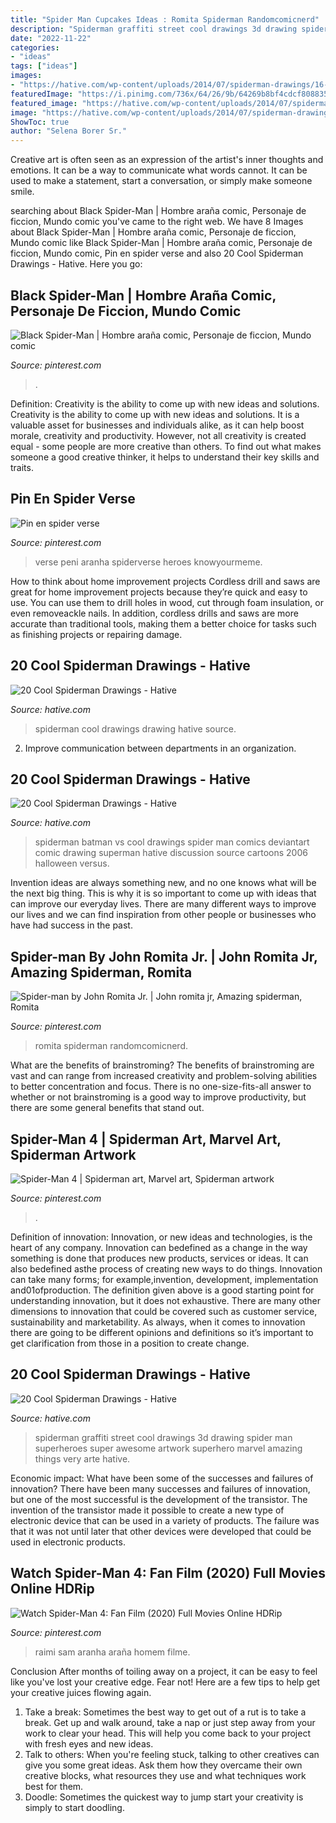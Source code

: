 ```yaml
---
title: "Spider Man Cupcakes Ideas : Romita Spiderman Randomcomicnerd"
description: "Spiderman graffiti street cool drawings 3d drawing spider man superheroes super awesome artwork superhero marvel amazing things very arte hative"
date: "2022-11-22"
categories:
- "ideas"
tags: ["ideas"]
images:
- "https://hative.com/wp-content/uploads/2014/07/spiderman-drawings/16-spiderman-drawings.jpg"
featuredImage: "https://i.pinimg.com/736x/64/26/9b/64269b8bf4cdcf808835d7ba7504a29a--black-spider-spider-man.jpg"
featured_image: "https://hative.com/wp-content/uploads/2014/07/spiderman-drawings/14-spiderman-drawings.jpg"
image: "https://hative.com/wp-content/uploads/2014/07/spiderman-drawings/14-spiderman-drawings.jpg"
ShowToc: true
author: "Selena Borer Sr."
---
```



Creative art is often seen as an expression of the artist's inner thoughts and emotions. It can be a way to communicate what words cannot. It can be used to make a statement, start a conversation, or simply make someone smile.

	

		
searching about Black Spider-Man | Hombre araña comic, Personaje de ficcion, Mundo comic you've came to the right web. We have 8 Images about Black Spider-Man | Hombre araña comic, Personaje de ficcion, Mundo comic like Black Spider-Man | Hombre araña comic, Personaje de ficcion, Mundo comic, Pin en spider verse and also 20 Cool Spiderman Drawings - Hative. Here you go:
		
    
## Black Spider-Man | Hombre Araña Comic, Personaje De Ficcion, Mundo Comic

<img loading=lazy src="https://i.pinimg.com/736x/64/26/9b/64269b8bf4cdcf808835d7ba7504a29a--black-spider-spider-man.jpg" onerror="this.onerror=null;this.src='https://tse1.mm.bing.net/th?id=OIP.nt1MwO-F2uXccCKoVJGtWQHaKh&amp;pid=15.1';" alt="Black Spider-Man | Hombre araña comic, Personaje de ficcion, Mundo comic">

_Source: pinterest.com_

>. 

	

Definition: Creativity is the ability to come up with new ideas and solutions.
Creativity is the ability to come up with new ideas and solutions. It is a valuable asset for businesses and individuals alike, as it can help boost morale, creativity and productivity. However, not all creativity is created equal - some people are more creative than others. To find out what makes someone a good creative thinker, it helps to understand their key skills and traits.

    
## Pin En Spider Verse

<img loading=lazy src="https://i.pinimg.com/736x/c9/ba/9f/c9ba9f61162eb9170ce11c7111e54217.jpg" onerror="this.onerror=null;this.src='https://tse2.mm.bing.net/th?id=OIP.CPgskY7EtU3lKthfkKMfcAHaMg&amp;pid=15.1';" alt="Pin en spider verse">

_Source: pinterest.com_

>verse peni aranha spiderverse heroes knowyourmeme. 

	

How to think about home improvement projects
Cordless drill and saws are great for home improvement projects because they’re quick and easy to use. You can use them to drill holes in wood, cut through foam insulation, or even removeackle nails. In addition, cordless drills and saws are more accurate than traditional tools, making them a better choice for tasks such as finishing projects or repairing damage.

    
## 20 Cool Spiderman Drawings - Hative

<img loading=lazy src="https://hative.com/wp-content/uploads/2014/07/spiderman-drawings/16-spiderman-drawings.jpg" onerror="this.onerror=null;this.src='https://tse3.mm.bing.net/th?id=OIP.RGv0pxtNXX3n9O4tO6vl6QHaLH&amp;pid=15.1';" alt="20 Cool Spiderman Drawings - Hative">

_Source: hative.com_

>spiderman cool drawings drawing hative source. 

	

2. Improve communication between departments in an organization.

    
## 20 Cool Spiderman Drawings - Hative

<img loading=lazy src="https://hative.com/wp-content/uploads/2014/07/spiderman-drawings/14-spiderman-drawings.jpg" onerror="this.onerror=null;this.src='https://tse2.mm.bing.net/th?id=OIP.fgFvbL7OX_cLr4h9FnE2zQHaJ_&amp;pid=15.1';" alt="20 Cool Spiderman Drawings - Hative">

_Source: hative.com_

>spiderman batman vs cool drawings spider man comics deviantart comic drawing superman hative discussion source cartoons 2006 halloween versus. 

	

Invention ideas are always something new, and no one knows what will be the next big thing. This is why it is so important to come up with ideas that can improve our everyday lives. There are many different ways to improve our lives and we can find inspiration from other people or businesses who have had success in the past.

    
## Spider-man By John Romita Jr. | John Romita Jr, Amazing Spiderman, Romita

<img loading=lazy src="https://i.pinimg.com/736x/9b/1a/cf/9b1acf5d668bac81684d8807e29123e5--john-romita-jr-marvel-heroes.jpg" onerror="this.onerror=null;this.src='https://tse2.mm.bing.net/th?id=OIP.-GWjxDulw9LGDA9_87mZbQHaLO&amp;pid=15.1';" alt="Spider-man by John Romita Jr. | John romita jr, Amazing spiderman, Romita">

_Source: pinterest.com_

>romita spiderman randomcomicnerd. 

	

What are the benefits of brainstroming?
The benefits of brainstroming are vast and can range from increased creativity and problem-solving abilities to better concentration and focus. There is no one-size-fits-all answer to whether or not brainstroming is a good way to improve productivity, but there are some general benefits that stand out.

    
## Spider-Man 4 | Spiderman Art, Marvel Art, Spiderman Artwork

<img loading=lazy src="https://i.pinimg.com/736x/70/ef/bd/70efbdc9a22b4e6944b6a77b231dd1de.jpg" onerror="this.onerror=null;this.src='https://tse1.mm.bing.net/th?id=OIP.iMF-VxdQNfelhNfGBAN7tQHaJ4&amp;pid=15.1';" alt="Spider-Man 4 | Spiderman art, Marvel art, Spiderman artwork">

_Source: pinterest.com_

>. 

	

Definition of innovation:
Innovation, or new ideas and technologies, is the heart of any company. Innovation can bedefined as a change in the way something is done that produces new products, services or ideas. It can also bedefined asthe process of creating new ways to do things. Innovation can take many forms; for example,invention, development, implementation and01ofproduction.
The definition given above is a good starting point for understanding innovation, but it does not exhaustive. There are many other dimensions to innovation that could be covered such as customer service, sustainability and marketability. As always, when it comes to innovation there are going to be different opinions and definitions so it’s important to get clarification from those in a position to create change.

    
## 20 Cool Spiderman Drawings - Hative

<img loading=lazy src="https://hative.com/wp-content/uploads/2014/07/spiderman-drawings/4-spiderman-drawings.jpg" onerror="this.onerror=null;this.src='https://tse1.mm.bing.net/th?id=OIP.FoDb6moj54CFoORld7AAQwHaLH&amp;pid=15.1';" alt="20 Cool Spiderman Drawings - Hative">

_Source: hative.com_

>spiderman graffiti street cool drawings 3d drawing spider man superheroes super awesome artwork superhero marvel amazing things very arte hative. 

	

Economic impact: What have been some of the successes and failures of innovation?
There have been many successes and failures of innovation, but one of the most successful is the development of the transistor. The invention of the transistor made it possible to create a new type of electronic device that can be used in a variety of products. The failure was that it was not until later that other devices were developed that could be used in electronic products.

    
## Watch Spider-Man 4: Fan Film (2020) Full Movies Online HDRip

<img loading=lazy src="https://i.pinimg.com/736x/54/db/13/54db136c67eb5ab2c63a384d6da70e38.jpg" onerror="this.onerror=null;this.src='https://tse1.mm.bing.net/th?id=OIP.4vnFK9yH3bzd58tS0uKxwAHaLH&amp;pid=15.1';" alt="Watch Spider-Man 4: Fan Film (2020) Full Movies Online HDRip">

_Source: pinterest.com_

>raimi sam aranha araña homem filme. 

	

Conclusion
After months of toiling away on a project, it can be easy to feel like you've lost your creative edge. Fear not! Here are a few tips to help get your creative juices flowing again.
1. Take a break: Sometimes the best way to get out of a rut is to take a break. Get up and walk around, take a nap or just step away from your work to clear your head. This will help you come back to your project with fresh eyes and new ideas.
2. Talk to others: When you're feeling stuck, talking to other creatives can give you some great ideas. Ask them how they overcame their own creative blocks, what resources they use and what techniques work best for them.
3. Doodle: Sometimes the quickest way to jump start your creativity is simply to start doodling.

